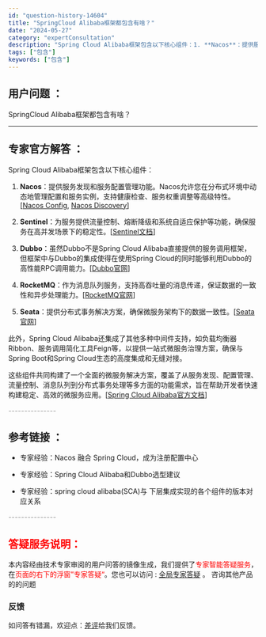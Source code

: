 ```yaml
---
id: "question-history-14604"
title: "SpringCloud Alibaba框架都包含有啥？"
date: "2024-05-27"
category: "expertConsultation"
description: "Spring Cloud Alibaba框架包含以下核心组件：1. **Nacos**：提供服务发现和服务配置管理功能。Nacos允许您在分布式环境中动态地管理配置和服务实例，支持健康检查、服务权重调整等高级特性。[[Nacos Config](https://github.com/spring-c"
tags: ["包含"]
keywords: ["包含"]
---
```


## 用户问题 ： 
 SpringCloud Alibaba框架都包含有啥？  

---------------
## 专家官方解答 ：

Spring Cloud Alibaba框架包含以下核心组件：

1. **Nacos**：提供服务发现和服务配置管理功能。Nacos允许您在分布式环境中动态地管理配置和服务实例，支持健康检查、服务权重调整等高级特性。[[Nacos Config](https://github.com/spring-cloud-incubator/spring-cloud-alibaba/wiki/Nacos-config), [Nacos Discovery](https://github.com/spring-cloud-incubator/spring-cloud-alibaba/wiki/Nacos-discovery)]

2. **Sentinel**：为服务提供流量控制、熔断降级和系统自适应保护等功能，确保服务在高并发场景下的稳定性。[[Sentinel文档](https://sentinelguard.io/)]

3. **Dubbo**：虽然Dubbo不是Spring Cloud Alibaba直接提供的服务调用框架，但框架中与Dubbo的集成使得在使用Spring Cloud的同时能够利用Dubbo的高性能RPC调用能力。[[Dubbo官网](https://dubbo.apache.org/en-us/)]

4. **RocketMQ**：作为消息队列服务，支持高吞吐量的消息传递，保证数据的一致性和异步处理能力。[[RocketMQ官网](https://rocketmq.apache.org/)]

5. **Seata**：提供分布式事务解决方案，确保微服务架构下的数据一致性。[[Seata官网](https://seata.io/zh-cn/)]

此外，Spring Cloud Alibaba还集成了其他多种中间件支持，如负载均衡器Ribbon、服务调用简化工具Feign等，以提供一站式微服务治理方案，确保与Spring Boot和Spring Cloud生态的高度集成和无缝对接。

这些组件共同构建了一个全面的微服务解决方案，覆盖了从服务发现、配置管理、流量控制、消息队列到分布式事务处理等多方面的功能需求，旨在帮助开发者快速构建稳定、高效的微服务应用。[[Spring Cloud Alibaba官方文档](https://github.com/alibaba/spring-cloud-alibaba)]


<font color="#949494">---------------</font> 


## 参考链接 ：

* 专家经验：Nacos 融合 Spring Cloud，成为注册配置中心 
 
 * 专家经验：Spring Cloud Alibaba和Dubbo选型建议 
 
 * 专家经验：spring cloud alibaba(SCA)与 下层集成实现的各个组件的版本对应关系 


 <font color="#949494">---------------</font> 
 


## <font color="#FF0000">答疑服务说明：</font> 

本内容经由技术专家审阅的用户问答的镜像生成，我们提供了<font color="#FF0000">专家智能答疑服务</font>，在<font color="#FF0000">页面的右下的浮窗”专家答疑“</font>。您也可以访问 : [全局专家答疑](https://answer.opensource.alibaba.com/docs/intro) 。 咨询其他产品的的问题

### 反馈
如问答有错漏，欢迎点：[差评](https://ai.nacos.io/user/feedbackByEnhancerGradePOJOID?enhancerGradePOJOId=14611)给我们反馈。
